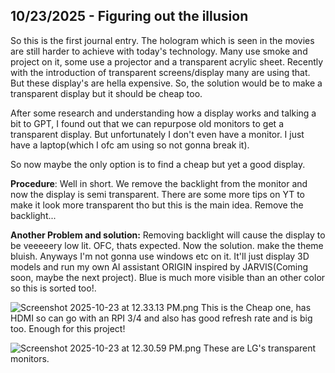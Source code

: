 <!--
  ===================    !!READ THIS NOTICE!!   ====================
  DO NOT edit this file manually. Your changes WILL BE OVERWRITTEN!
  This journal is auto generated and updated by Hack Club Blueprint.
  To edit this file, please edit your journal entries on Blueprint.
  ==================================================================
-->

## 10/23/2025 - Figuring out the illusion  

So this is the first journal entry. The hologram which is seen in the movies are still harder to achieve with today's technology. Many use smoke and project on it, some use a projector and a transparent acrylic sheet. Recently with the introduction of transparent screens/display many are using that. But these display's are hella expensive. So, the solution would be to make a transparent display but it should be cheap too. 

After some research and understanding how a display works and talking a bit to GPT, I found out that we can repurpose old monitors to get a transparent display. But unfortunately I don't even have a monitor. I just have a laptop(which I ofc am using so not gonna break it).

So now maybe the only option is to find a cheap but yet a good display.

**Procedure**: Well in short. We remove the backlight from the monitor and now the display is semi transparent. There are some more tips on YT to make it look more transparent tho but this is the main idea. Remove the backlight...


**Another Problem and solution:** Removing backlight will cause the display to be veeeeery low lit. OFC, thats expected. Now the solution. make the theme bluish. Anyways I'm not gonna use windows etc on it. It'll just display 3D models and run my own AI assistant ORIGIN inspired by JARVIS(Coming soon, maybe the next project). Blue is much more visible than an other color so this is sorted too!.

![Screenshot 2025-10-23 at 12.33.13 PM.png](https://blueprint.hackclub.com/user-attachments/blobs/proxy/eyJfcmFpbHMiOnsiZGF0YSI6NDY2MiwicHVyIjoiYmxvYl9pZCJ9fQ==--2506307774f255f22abdfed86e307d481a0b5835/Screenshot%202025-10-23%20at%2012.33.13%20PM.png)
This is the Cheap one, has HDMI so can go with an RPI 3/4 and also has good refresh rate and is big too. Enough for this project!

![Screenshot 2025-10-23 at 12.30.59 PM.png](https://blueprint.hackclub.com/user-attachments/blobs/proxy/eyJfcmFpbHMiOnsiZGF0YSI6NDY2MywicHVyIjoiYmxvYl9pZCJ9fQ==--bc16d50e749e3a6b475a229a742060a2f56676b3/Screenshot%202025-10-23%20at%2012.30.59%20PM.png)
These are LG's transparent monitors.

  

